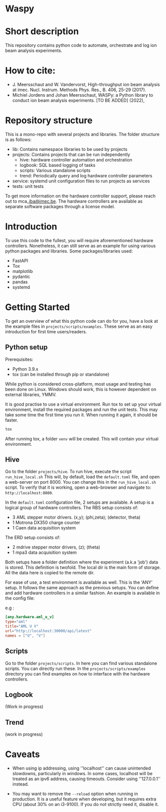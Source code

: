 # Waspy


# Short description
This repository contains python code to automate, orchestrate and log ion beam analysis experiments.

# How to cite:
- J. Meersschaut and W. Vandervorst, High-throughput ion beam analysis at imec. Nucl. Instrum. Methods Phys. Res., B. 406, 25-29 (2017).
- Michiel Jordens and Johan Meersschaut, WASPy: a Python library to conduct ion beam analysis experiments. [TO BE ADDED] (2022), 

# Repository structure
This is a mono-repo with several projects and libraries. The folder structure is as follows:

  - lib: Contains namespace libraries to be used by projects
  - projects: Contains projects that can be run independently
    - hive: hardware controller automation and orchestration
    - logbook: SQL based logging of tasks
    - scripts: Various standalone scripts 
    - trend: Periodically query and log hardware controller parameters
  - service: systemd unit configuration files to run projects as services
  - tests: unit tests

To get more information on the hardware controller support, please reach out to mca\_iba@imec.be. The hardware 
controllers are available as separate software packages through a license model.

# Introduction
To use this code to the fullest, you will require aforementioned hardware controllers. Nonetheless, it can still serve
as an example for using various python packages and libraries. Some packages/libraries used:
  - FastAPI
  - Tox
  - matplotlib
  - pydantic
  - pandas
  - systemd

# Getting Started
To get an overview of what this python code can do for you, have a look at the example files in `projects/scripts/examples`.
These serve as an easy introduction for first time users/readers.

## Python setup
Prerequisites: 
  - Python 3.9.x
  - tox (can be installed through pip or standalone)

While python is considered cross-platform, most usage and testing has been done on Linux. Windows should work, this is
however dependent on external libraries, YMMV.

It is good practise to use a virtual environment. Run tox to set up your virtual environment, install the required 
packages and run the unit tests. This may take some time the first time you run it. When running it again, it should be
faster.

```bash
tox
```

After running tox, a folder `venv` will be created. This will contain your virtual environment. 

## Hive
Go to the folder `projects/hive`. To run hive, execute the script `run_hive_local.sh` This will, by default, load the
`default.toml` file, and open a web-server on port 8000. You can change this in the `run_hive_local.sh` script. To 
verify that it is working, open a web-browser and navigate to: `http://localhost:8000`.

In the `default.toml` configuration file, 2 setups are available. A setup is a logical group of hardware controllers.
The RBS setup consists of:
  - 3 AML stepper motor drivers. (x,y); (phi,zeta); (detector, theta)
  - 1 Motrona DX350 charge counter
  - 1 Caen data acquisition system

The ERD setup consists of:
  - 2 mdrive stepper motor drivers, (z); (theta)
  - 1 mpa3 data acquisition system

Both setups have a folder definition where the experiment (a.k.a 'job') data is stored. This definition is twofold.
The local dir is the main form of storage. All the data here is copied to the remote dir.

For ease of use, a test environment is available as well. This is the 'ANY' setup. It follows the same approach as the
previous setups. You can define and add hardware controllers in a similar fashion. An example is available in the
config file:

e.g :
```toml
[any.hardware.aml_u_v]
type="aml"
title="AML U V"
url="http://localhost:30000/api/latest"
names = ["U", "V"]
```

## Scripts
Go to the folder `projects/scripts`. In here you can find various standalone scripts. You can directly run these. In the
`projects/scripts/examples` directory you can find examples on how to interface with the hardware controllers.

## Logbook
(Work in progress)

## Trend
(work in progress)

# Caveats
- When using ip addressing, using ''localhost'' can cause unintended slowdowns, particularly in windows. In some cases,
localhost will be treated as an ipv6 address, causing timeouts. Consider using ''127.0.0.1'' instead.

- You may want to remove the `--reload` option when running in production. It is a useful feature when developing, but it requires extra CPU (about 30% on an i3-9100). If you
do not strictly need it, disable it.
